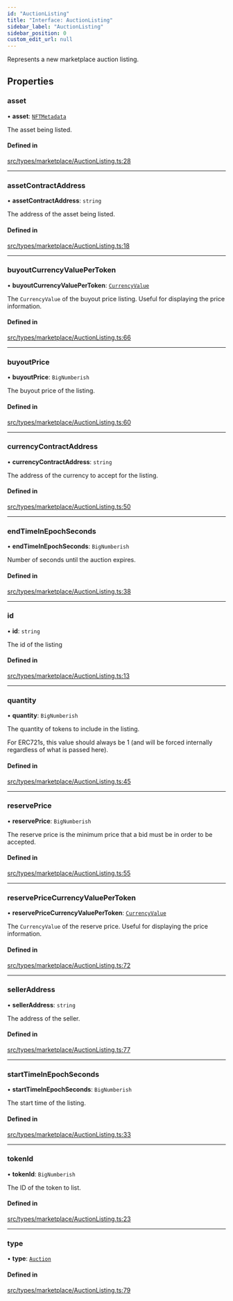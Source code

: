 ```yaml
---
id: "AuctionListing"
title: "Interface: AuctionListing"
sidebar_label: "AuctionListing"
sidebar_position: 0
custom_edit_url: null
---
```


Represents a new marketplace auction listing.

## Properties

### asset

• **asset**: [`NFTMetadata`](NFTMetadata)

The asset being listed.

#### Defined in

[src/types/marketplace/AuctionListing.ts:28](https://github.com/PrasoonPratham/nftlabs-sdk-ts/blob/3077f6d/src/types/marketplace/AuctionListing.ts#L28)

___

### assetContractAddress

• **assetContractAddress**: `string`

The address of the asset being listed.

#### Defined in

[src/types/marketplace/AuctionListing.ts:18](https://github.com/PrasoonPratham/nftlabs-sdk-ts/blob/3077f6d/src/types/marketplace/AuctionListing.ts#L18)

___

### buyoutCurrencyValuePerToken

• **buyoutCurrencyValuePerToken**: [`CurrencyValue`](CurrencyValue)

The `CurrencyValue` of the buyout price listing.
Useful for displaying the price information.

#### Defined in

[src/types/marketplace/AuctionListing.ts:66](https://github.com/PrasoonPratham/nftlabs-sdk-ts/blob/3077f6d/src/types/marketplace/AuctionListing.ts#L66)

___

### buyoutPrice

• **buyoutPrice**: `BigNumberish`

The buyout price of the listing.

#### Defined in

[src/types/marketplace/AuctionListing.ts:60](https://github.com/PrasoonPratham/nftlabs-sdk-ts/blob/3077f6d/src/types/marketplace/AuctionListing.ts#L60)

___

### currencyContractAddress

• **currencyContractAddress**: `string`

The address of the currency to accept for the listing.

#### Defined in

[src/types/marketplace/AuctionListing.ts:50](https://github.com/PrasoonPratham/nftlabs-sdk-ts/blob/3077f6d/src/types/marketplace/AuctionListing.ts#L50)

___

### endTimeInEpochSeconds

• **endTimeInEpochSeconds**: `BigNumberish`

Number of seconds until the auction expires.

#### Defined in

[src/types/marketplace/AuctionListing.ts:38](https://github.com/PrasoonPratham/nftlabs-sdk-ts/blob/3077f6d/src/types/marketplace/AuctionListing.ts#L38)

___

### id

• **id**: `string`

The id of the listing

#### Defined in

[src/types/marketplace/AuctionListing.ts:13](https://github.com/PrasoonPratham/nftlabs-sdk-ts/blob/3077f6d/src/types/marketplace/AuctionListing.ts#L13)

___

### quantity

• **quantity**: `BigNumberish`

The quantity of tokens to include in the listing.

For ERC721s, this value should always be 1 (and will be forced internally regardless of what is passed here).

#### Defined in

[src/types/marketplace/AuctionListing.ts:45](https://github.com/PrasoonPratham/nftlabs-sdk-ts/blob/3077f6d/src/types/marketplace/AuctionListing.ts#L45)

___

### reservePrice

• **reservePrice**: `BigNumberish`

The reserve price is the minimum price that a bid must be in order to be accepted.

#### Defined in

[src/types/marketplace/AuctionListing.ts:55](https://github.com/PrasoonPratham/nftlabs-sdk-ts/blob/3077f6d/src/types/marketplace/AuctionListing.ts#L55)

___

### reservePriceCurrencyValuePerToken

• **reservePriceCurrencyValuePerToken**: [`CurrencyValue`](CurrencyValue)

The `CurrencyValue` of the reserve price.
Useful for displaying the price information.

#### Defined in

[src/types/marketplace/AuctionListing.ts:72](https://github.com/PrasoonPratham/nftlabs-sdk-ts/blob/3077f6d/src/types/marketplace/AuctionListing.ts#L72)

___

### sellerAddress

• **sellerAddress**: `string`

The address of the seller.

#### Defined in

[src/types/marketplace/AuctionListing.ts:77](https://github.com/PrasoonPratham/nftlabs-sdk-ts/blob/3077f6d/src/types/marketplace/AuctionListing.ts#L77)

___

### startTimeInEpochSeconds

• **startTimeInEpochSeconds**: `BigNumberish`

The start time of the listing.

#### Defined in

[src/types/marketplace/AuctionListing.ts:33](https://github.com/PrasoonPratham/nftlabs-sdk-ts/blob/3077f6d/src/types/marketplace/AuctionListing.ts#L33)

___

### tokenId

• **tokenId**: `BigNumberish`

The ID of the token to list.

#### Defined in

[src/types/marketplace/AuctionListing.ts:23](https://github.com/PrasoonPratham/nftlabs-sdk-ts/blob/3077f6d/src/types/marketplace/AuctionListing.ts#L23)

___

### type

• **type**: [`Auction`](../enums/ListingType#auction)

#### Defined in

[src/types/marketplace/AuctionListing.ts:79](https://github.com/PrasoonPratham/nftlabs-sdk-ts/blob/3077f6d/src/types/marketplace/AuctionListing.ts#L79)
